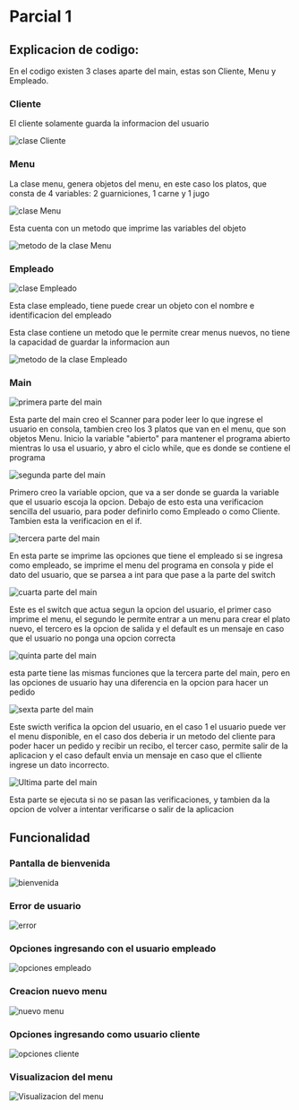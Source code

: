 
# Parcial 1

## Explicacion de codigo:

En el codigo existen 3 clases aparte del main, estas son Cliente, Menu y Empleado.

### Cliente

El cliente solamente guarda la informacion del usuario

![clase Cliente](https://github.com/user-attachments/assets/8cdaf06f-26ee-4621-b2f4-3328a0fc32d7)

### Menu

La clase menu, genera objetos del menu, en este caso los platos, que consta de 4 variables: 2 guarniciones, 1 carne y 1 jugo

![clase Menu](https://github.com/user-attachments/assets/566a4c6e-ee7f-4c8d-a33c-83b384041301)

Esta cuenta con un metodo que imprime las variables del objeto

![metodo de la clase Menu](https://github.com/user-attachments/assets/e8464e82-956d-4a92-a0f8-60894c844f45)

### Empleado

![clase Empleado](https://github.com/user-attachments/assets/de7ef5d1-40d2-4a1e-bff7-ff6e524f1602)

Esta clase empleado, tiene puede crear un objeto con el nombre e identificacion del empleado

Esta clase contiene un metodo que le permite crear menus nuevos, no tiene la capacidad de guardar la informacion aun

![metodo de la clase Empleado](https://github.com/user-attachments/assets/1727642c-52cf-4dee-a5cc-e33dc6d79e64)


### Main

![primera parte del main](https://github.com/user-attachments/assets/63809a79-6b60-4783-b678-13182d79fb62)

Esta parte del main creo el Scanner para poder leer lo que ingrese el usuario en consola, tambien creo los 3 platos que van en el menu, que son objetos Menu. Inicio la variable "abierto" para mantener el programa abierto mientras lo usa el usuario, y abro el ciclo while, que es donde se contiene el programa

![segunda parte del main](https://github.com/user-attachments/assets/70b76b10-ad63-4912-9df8-70588cc1a0bf)

Primero creo la variable opcion, que va a ser donde se guarda la variable que el usuario escoja la opcion. Debajo de esto esta una verificacion sencilla del usuario, para poder definirlo como Empleado o como Cliente. Tambien esta la verificacion en el if.

![tercera parte del main](https://github.com/user-attachments/assets/1761a395-2aef-4c15-be34-d3ca5b1f48f9)

En esta parte se imprime las opciones que tiene el empleado si se ingresa como empleado, se imprime el menu del programa en consola y pide el dato del usuario, que se parsea a int para que pase a la parte del switch

![cuarta parte del main](https://github.com/user-attachments/assets/be90e715-cd7c-438f-a730-59f1e00b6c85)

Este es el switch que actua segun la opcion del usuario, el primer caso imprime el menu, el segundo le permite entrar a un menu para crear el plato nuevo, el tercero es la opcion de salida y el default es un mensaje en caso que el usuario no ponga una opcion correcta

![quinta parte del main](https://github.com/user-attachments/assets/1aefc6da-e6b6-4a1c-8e6e-952a4e4b01a7)

esta parte tiene las mismas funciones que la tercera parte del main, pero en las opciones de usuario hay una diferencia en la opcion para hacer un pedido

![sexta parte del main](https://github.com/user-attachments/assets/2f05144a-6c56-45b7-9add-2159ce28b9e5)

Este swicth verifica la opcion del usuario, en el caso 1 el usuario puede ver el menu disponible, en el caso dos deberia ir un metodo del cliente para poder hacer un pedido y recibir un recibo, el tercer caso, permite salir de la aplicacion y el caso default envia un mensaje en caso que el clliente ingrese un dato incorrecto.

![Ultima parte del main](https://github.com/user-attachments/assets/cf6359d6-a6c9-4669-815b-17393b129d04)

Esta parte se ejecuta si no se pasan las verificaciones, y tambien da la opcion de volver a intentar verificarse o salir de la aplicacion

## Funcionalidad

### Pantalla de bienvenida

![bienvenida](https://github.com/user-attachments/assets/261d9e43-34a2-469f-a7f7-364238e2fcf2)

### Error de usuario

![error](https://github.com/user-attachments/assets/32bac6be-7b78-4e02-8c2f-ed5a5418a32d)

### Opciones ingresando con el usuario empleado

![opciones empleado](https://github.com/user-attachments/assets/7955fbe9-1751-42ba-b0cb-561edfc005ae)

### Creacion nuevo menu

![nuevo menu](https://github.com/user-attachments/assets/3357ae38-4115-47f7-970b-c40fc4218a9a)

### Opciones ingresando como usuario cliente

![opciones cliente](https://github.com/user-attachments/assets/7acc6b5e-3096-4c08-8897-93c4618e3860)

### Visualizacion del menu

![Visualizacion del menu](https://github.com/user-attachments/assets/6a8dc4a1-0197-4b70-8daf-d2b9a4ef518a)

